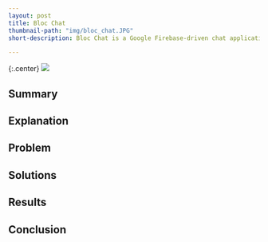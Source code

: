 ```yaml
---
layout: post
title: Bloc Chat
thumbnail-path: "img/bloc_chat.JPG"
short-description: Bloc Chat is a Google Firebase-driven chat application in which users can create message boards and post messages within.

---
```


{:.center}
![]({{site.baseurl}}/img/bloc_chat.JPG)

## Summary


## Explanation


## Problem


## Solutions


## Results


## Conclusion



     

































